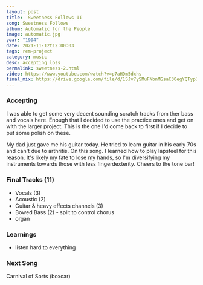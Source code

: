 ```yaml
---
layout: post
title:  Sweetness Follows II
song: Sweetness Follows
album: Automatic for the People
image: automatic.jpg
year: "1994"
date: 2021-11-12t12:00:03
tags: rem-project
category: music
desc: accepting loss
permalink: sweetness-2.html
video: https://www.youtube.com/watch?v=p7aHDm5dxhs
final_mix: https://drive.google.com/file/d/1SJv7ySMuFNbnMGsaC30egYQTyp3zt8i0/view?usp=sharing
---
```


### Accepting

I was able to get some very decent sounding scratch tracks from ther bass and vocals here. Enough that I decided to use the practice ones and get on with the larger project. This is the one I'd come back to first if I decide to put some polish on these.

My dad just gave me his guitar today. He tried to learn guitar in his early 70s and can't due to arthritis. On this song. I learned how to play lapsteel for this reason. It's likely my fate to lose my hands, so I'm diversifying my instruments towards those with less fingerdexterity. Cheers to the tone bar!

### Final Tracks (11)

- Vocals (3)
- Acoustic (2)
- Guitar & heavy effects channels (3)
- Bowed Bass (2) - split to control chorus
- organ

### Learnings

- listen hard to everything

### Next Song

Carnival of Sorts (boxcar)

